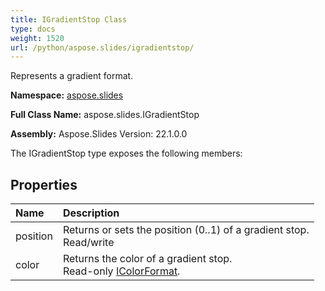 ```yaml
---
title: IGradientStop Class
type: docs
weight: 1520
url: /python/aspose.slides/igradientstop/
---
```


Represents a gradient format.

**Namespace:** [aspose.slides](/python/aspose.slides/)

**Full Class Name:** aspose.slides.IGradientStop

**Assembly:**  Aspose.Slides Version: 22.1.0.0

The IGradientStop type exposes the following members:
## **Properties**
|**Name**|**Description**|
| :- | :- |
|position|Returns or sets the position (0..1) of a gradient stop.<br/>            Read/write|
|color|Returns the color of a gradient stop.<br/>            Read-only [IColorFormat](/python/aspose.slides/icolorformat/).|

